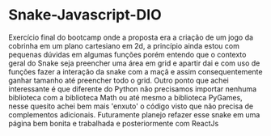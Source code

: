# Snake-Javascript-DIO
Exercício final do bootcamp onde a proposta era a criação de um jogo da cobrinha em um plano cartesiano em 2d, a princípio ainda estou com pequenas dúvidas em algumas funções porém entendo que o contexto geral do Snake seja preencher uma área em grid e apartir dai e com uso de funções fazer a interação da snake com a maçã e assim consequentemente ganhar tamanho até preencher todo o grid. Outro ponto que achei interessante é que diferente do Python não precisamos importar nenhuma biblioteca com a biblioteca Math ou até mesmo a biblioteca PyGames, nesse quesito achei bem mais 'enxuto' o código visto que não precisa de complementos adicionais. Futuramente planejo refazer esse snake em uma página bem bonita e trabalhada e posteriormente com ReactJs
